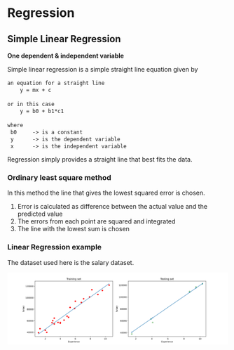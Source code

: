 # Regression

## Simple Linear Regression

**One dependent & independent variable**

Simple linear regression is a simple straight line equation given by
```
an equation for a straight line
    y = mx + c

or in this case
    y = b0 + b1*c1

where 
 b0     -> is a constant
 y      -> is the dependent variable
 x      -> is the independent variable
```

Regression simply provides a straight line that best fits the data.

### Ordinary least square method

In this method the line that gives the lowest squared error is chosen.

1. Error is calculated as difference between the actual value and the predicted value
2. The errors from each point are squared and integrated 
3. The line with the lowest sum is chosen

### Linear Regression example
The dataset used here is the salary dataset.

![](simpleRegression.svg)